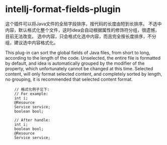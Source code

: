 # intellj-format-fields-plugin
 这个插件可以将Java文件的全局字段排序，按代码的长度由短到长排序。
        不选中内容，默认格式化整个文件，这时idea会自动根据属性的修饰符分组，很遗憾，目前无法改变。
        选中内容，只会格式化选中内容，而且完全按长度排序，不分组，建议选中内容格式化。
        
 This plug-in can sort the global fields of Java files, from short to long, according to the length of the code.
        Unselected, the entire file is formatted by default, and idea is automatically grouped by the modifier of the property, which unfortunately cannot be changed at this time.
        Selected content, will only format selected content, and completely sorted by length, no grouping, it is recommended that selected content format.

        // 格式化例子见下:
        // For example:
        int i;
        @Resource
        Service service;
        boolean bool;

        // After handle:
        int i;
        boolean bool;
        @Resource
        Service service;
